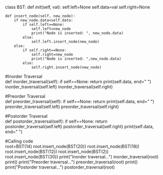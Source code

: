 class BST:
    def _init_(self, val):
        self.left=None
        self.data=val
        self.right=None
        
    def insert_node(self, new_node):
        if new_node.data<self.data:
            if self.left==None:
                self.left=new_node
                print("Node is inserted: ", new_node.data)
            else:
                self.left.insert_node(new_node)
        else:
            if self.right==None:
                self.right=new_node
                print("Node is inserted: ",new_node.data)
            else:
                self.right.insert_node(new_node)
                
#Inorder Traversal        
def inorder_traversal(self):
    if self==None:
        return
    print(self.data, end=" ")
    inorder_traversal(self.left)
    inorder_traversal(self.right)
        
#Preorder Traversal        
def preorder_traversal(self):
    if self==None:
        return
    print(self.data, end=" ")
    preorder_traversal(self.left)
    preorder_traversal(self.right)  

#Postorder Traversal        
def postorder_traversal(self):
    if self==None:
        return
    postorder_traversal(self.left)
    postorder_traversal(self.right) 
    print(self.data, end=" ")
    
    
#Calling code      
root=BST(14)
root.insert_node(BST(20))
root.insert_node(BST(18))
root.insert_node(BST(12))
root.insert_node(BST(2))
root.insert_node(BST(30))
print("Inorder traversal...")
inorder_traversal(root)
print()
print("Preorder traversal...")
preorder_traversal(root)
print()
print("Postorder traversal...")
postorder_traversal(root)
